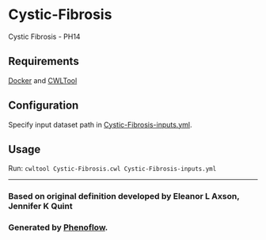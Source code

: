 # Cystic-Fibrosis

Cystic Fibrosis - PH14

## Requirements

[Docker](https://docs.docker.com/install/) and [CWLTool](https://github.com/common-workflow-language/cwltool#install)

## Configuration

Specify input dataset path in [Cystic-Fibrosis-inputs.yml](Cystic-Fibrosis-inputs.yml).

## Usage

Run: `cwltool Cystic-Fibrosis.cwl Cystic-Fibrosis-inputs.yml`

***

### Based on original definition developed by Eleanor L Axson, Jennifer K Quint
### Generated by [Phenoflow](https://kclhi.org/phenoflow).
